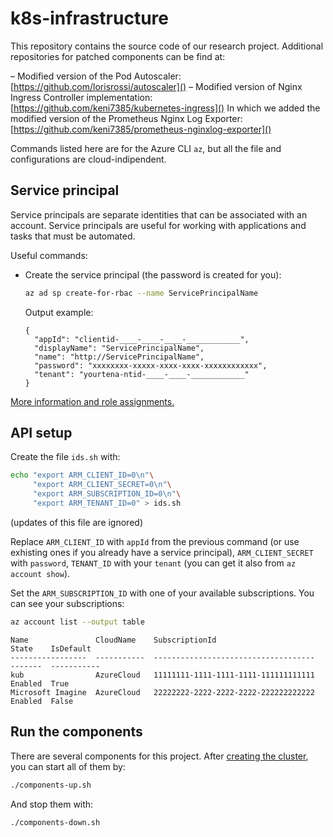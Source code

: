 # k8s-infrastructure

This repository contains the source code of our research project. Additional repositories for patched components can be find at:

  – Modified version of the Pod Autoscaler: [https://github.com/lorisrossi/autoscaler]()
  – Modified version of Nginx Ingress Controller implementation: [https://github.com/keni7385/kubernetes-ingress]()
    In which we added the modified version of the Prometheus Nginx Log Exporter: [https://github.com/keni7385/prometheus-nginxlog-exporter]()

Commands listed here are for the Azure CLI `az`, but all the file and configurations are cloud-indipendent.

## Service principal

Service principals are separate identities that can be associated with an account. Service principals are useful for working with applications and tasks that must be automated.

Useful commands:

  - Create the service principal (the password is created for you):
    ```bash
    az ad sp create-for-rbac --name ServicePrincipalName
    ```
    Output example:
    ```
    {
      "appId": "clientid-____-____-____-____________",
      "displayName": "ServicePrincipalName",
      "name": "http://ServicePrincipalName",
      "password": "xxxxxxxx-xxxxx-xxxx-xxxx-xxxxxxxxxxxx",
      "tenant": "yourtena-ntid-____-____-____________"
    }
    ```
[More information and role assignments.](https://docs.microsoft.com/en-us/cli/azure/create-an-azure-service-principal-azure-cli?view=azure-cli-latest)

## API setup

Create the file `ids.sh` with:

``` bash
echo "export ARM_CLIENT_ID=0\n"\
     "export ARM_CLIENT_SECRET=0\n"\
     "export ARM_SUBSCRIPTION_ID=0\n"\
     "export ARM_TENANT_ID=0" > ids.sh
```
(updates of this file are ignored)

Replace `ARM_CLIENT_ID` with `appId` from the previous command (or use exhisting ones if you already have a service principal), `ARM_CLIENT_SECRET` with `password`, `TENANT_ID` with your `tenant` (you can get it also from `az account show`).

Set the `ARM_SUBSCRIPTION_ID` with one of your available subscriptions. You can see your subscriptions:

``` bash
az account list --output table
```

```
Name               CloudName    SubscriptionId                        State    IsDefault
-----------------  -----------  ------------------------------------  -------  -----------
kub                AzureCloud   11111111-1111-1111-1111-111111111111  Enabled  True
Microsoft Imagine  AzureCloud   22222222-2222-2222-2222-222222222222  Enabled  False
```

## Run the components

There are several components for this project.
After [creating the cluster](\k8s-cluster\README.md), you can start all of them by:

```bash
./components-up.sh
```

And stop them with:

```bash
./components-down.sh
```
